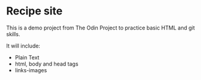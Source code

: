 # Recipe site 

This is a demo project from The Odin Project to practice basic HTML and git skills.

It will include:
- Plain Text
- html, body and head tags
- links-images